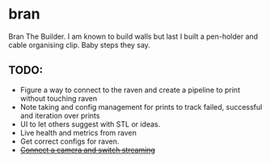 # bran

Bran The Builder. I am known to build walls but last I built a pen-holder and cable organising clip. Baby steps they say.


## TODO:
- Figure a way to connect to the raven and create a pipeline to print without touching raven
- Note taking and config management for prints to track failed, successful and iteration over prints
- UI to let others suggest with STL or ideas.
- Live health and metrics from raven
- Get correct configs for raven.
- ~~[Connect a camera and switch streaming](https://iotrant.com/2020/02/25/properly-configuring-a-camera-in-octoprint/)~~
